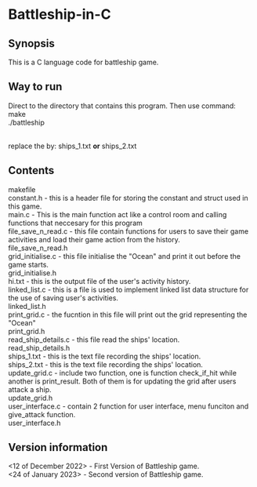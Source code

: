 # Battleship-in-C

## Synopsis
This is a C language code for battleship game. 

## Way to run
Direct to the directory that contains this program. Then use command:<br>
make <br>
./battleship <filename> <br><br>

replace the <filename> by:
ships_1.txt **or** ships_2.txt

## Contents
makefile<br>
constant.h - this is a header file for storing the constant and struct used in this game. <br>
main.c - This is the main function act like a control room and calling functions that neccesary for this program<br>
file_save_n_read.c - this file contain functions for users to save their game activities and load their game action from the history. <br>
file_save_n_read.h<br>
grid_initialise.c - this file initialise the "Ocean" and print it out before the game starts. <br>
grid_initialise.h<br>
hi.txt - this is the output file of the user's activity history. <br>
linked_list.c - this is a file is used to implement linked list data structure for the use of saving user's activities. <br>
linked_list.h<br>
print_grid.c - the fucntion in this file will print out the grid representing the "Ocean"<br>
print_grid.h<br>
read_ship_details.c - this file read the ships' location.<br>
read_ship_details.h<br>
ships_1.txt - this is the text file recording the ships' location.<br>
ships_2.txt - this is the text file recording the ships' location.<br>
update_grid.c - include two function, one is function check_if_hit while another is print_result. Both of them is for updating the grid after users attack a ship.<br>
update_grid.h<br>
user_interface.c - contain 2 function for user interface, menu funciton and give_attack function.<br>
user_interface.h<br>

## Version information
<12 of December 2022> - First Version of Battleship game.<br>
<24 of January 2023> - Second version of Battleship game.<br>



